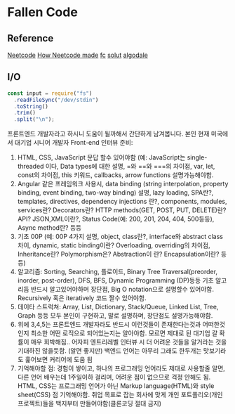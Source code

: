 # Fallen Code

## Reference

[Neetcode](https://neetcode.io/)
[How Neetcode made](https://www.linkedin.com/posts/activity-7236372298390233088-JW8o?utm_source=share&utm_medium=member_desktop)
[fc](https://fastcampus.co.kr/dev_online_upjscodingtest)
[solut](https://www.solut.kr/levels)
[algodale](https://www.algodale.com/)

## I/O

```js
const input = require("fs")
  .readFileSync("/dev/stdin")
  .toString()
  .trim()
  .split("\n");
```

프론트엔드 개발자라고 하시니 도움이 될까해서 간단하게 남겨봅니다.
본인 현재 미국에서 대기업 시니어 개발자
Front-end 인터뷰 준비:

1. HTML, CSS, JavaScript 문답 할수 있어야함 (예: JavaScript는 single-threaded 이다, Data types에 대한 설명, =와 ==와 ===의 차이점, var, let, const의 차이점, this 키워드, callbacks, arrow functions 설명가능해야함.
2. Angular 같은 프레임워크 사용시, data binding (string interpolation, property binding, event binding, two-way binding) 설명, lazy loading, SPA란?, templates, directives, dependency injections 란?, components, modules, services란? Decorators란? HTTP methods(GET, POST, PUT, DELETE)란? API? JSON,XML이란?, Status Code(예: 200, 201, 204, 404, 500등등), Async method란?
   등등
3. 기초 00P (예: 00P 4가지 설명, object, class란?, interface와 abstract class차이, dynamic, static binding이란? Overloading, overriding의 차이점, Inheritance란? Polymorphism은? Abstraction이 란? Encapsulation이란? 등등)
4. 알고리즘: Sorting, Searching, 플로이드, Binary Tree Traversal(preorder, inorder, post-order), DFS, BFS, Dynamic Programming (DP)등등 기초 알고리듬 반드시 알고있어야하며 장단점, Big O notation으로 설명할수 있어야함. Recursively 혹은 iteratively 코드 짤수 있어야함.
5. 데이타 스트럭쳐: Array, List, Dictionary, Stack/Queue, Linked List, Tree, Graph 등등 모두 본인이 구현하고, 말로 설명하며, 장단점도 설명가능해야함.
6. 위에 3,4,5는 프론트엔드 개발자라도 반드시 이런것들이 존재한다는것과 어떠한것인지 최소한 어떤 로직으로 되어있는지는 알아야함. 모르면 제대로 된 대기업 갈 확률이 매우 희박해짐.. 어자피 엔트리레벨 인터뷰 시 더 어려운 것들을 알거라는 것을 기대하진 않을듯함. (알면 좋지만) 백엔드 언어는 아무리 그래도 한두개는 맛보기라도 훑어보면 커리어에 도움 됨
7. 기억해야할 점: 경험이 쌓이고, 하나의 프로그래밍 언어라도 제대로 사용할줄 알면, 다른 언어 배우는데 1주일이하 걸리며, 어려운 점이 없으므로 걱정 안해도 됨. HTML, CSS는 프로그래밍 언어가 아닌 Markup language(HTML)와 style sheet(CSS) 점 기억해야함. 취업 목표로 잡는 회사에 맞게 개인 포트폴리오(개인 프로젝트)들을 백지부터 만들어야함(클론코딩 절대 금지)
